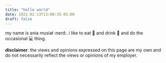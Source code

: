 ```yaml
---
title: "hello world"
date: 2022-02-13T13:00:35-05:00
draft: false
---
```


my name is ania musiał :nerd:. i like to eat :dumpling: and drink :wine_glass: and do the occasional :computer: thing.

**disclaimer**: the views and opinions expressed on this page are my own and do not necessarily reflect the views or opinions of my employer.
